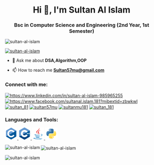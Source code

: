 <h1 align="center">Hi 👋, I'm Sultan Al Islam</h1>
<h3 align="center">Bsc in Computer Science and Engineering (2nd Year, 1st Semester)</h3>

<p align="left"> <img src="https://komarev.com/ghpvc/?username=sultan-al-islam&label=Profile%20views&color=0e75b6&style=flat" alt="sultan-al-islam" /> </p>

<p align="left"> <a href="https://github.com/ryo-ma/github-profile-trophy"><img src="https://github-profile-trophy.vercel.app/?username=sultan-al-islam" alt="sultan-al-islam" /></a> </p>

- 💬 Ask me about **DSA,Algorithm,OOP**

- 📫 How to reach me **Sultan57mu@gmail.com**

<h3 align="left">Connect with me:</h3>
<p align="left">
<a href="https://linkedin.com/in/https://www.linkedin.com/in/sultan-al-islam-985965255" target="blank"><img align="center" src="https://raw.githubusercontent.com/rahuldkjain/github-profile-readme-generator/master/src/images/icons/Social/linked-in-alt.svg" alt="https://www.linkedin.com/in/sultan-al-islam-985965255" height="30" width="40" /></a>
<a href="https://fb.com/https://www.facebook.com/sultanal.islam.181?mibextid=zbwkwl" target="blank"><img align="center" src="https://raw.githubusercontent.com/rahuldkjain/github-profile-readme-generator/master/src/images/icons/Social/facebook.svg" alt="https://www.facebook.com/sultanal.islam.181?mibextid=zbwkwl" height="30" width="40" /></a>
<a href="https://www.codechef.com/users/sultan_81" target="blank"><img align="center" src="https://cdn.jsdelivr.net/npm/simple-icons@3.1.0/icons/codechef.svg" alt="sultan_81" height="30" width="40" /></a>
<a href="https://www.hackerrank.com/sultan57mu" target="blank"><img align="center" src="https://raw.githubusercontent.com/rahuldkjain/github-profile-readme-generator/master/src/images/icons/Social/hackerrank.svg" alt="sultan57mu" height="30" width="40" /></a>
<a href="https://codeforces.com/profile/sultanmu181" target="blank"><img align="center" src="https://raw.githubusercontent.com/rahuldkjain/github-profile-readme-generator/master/src/images/icons/Social/codeforces.svg" alt="sultanmu181" height="30" width="40" /></a>
<a href="https://www.leetcode.com/sultan_181" target="blank"><img align="center" src="https://raw.githubusercontent.com/rahuldkjain/github-profile-readme-generator/master/src/images/icons/Social/leet-code.svg" alt="sultan_181" height="30" width="40" /></a>
</p>

<h3 align="left">Languages and Tools:</h3>
<p align="left"> <a href="https://www.cprogramming.com/" target="_blank" rel="noreferrer"> <img src="https://raw.githubusercontent.com/devicons/devicon/master/icons/c/c-original.svg" alt="c" width="40" height="40"/> </a> <a href="https://www.w3schools.com/cpp/" target="_blank" rel="noreferrer"> <img src="https://raw.githubusercontent.com/devicons/devicon/master/icons/cplusplus/cplusplus-original.svg" alt="cplusplus" width="40" height="40"/> </a> <a href="https://www.java.com" target="_blank" rel="noreferrer"> <img src="https://raw.githubusercontent.com/devicons/devicon/master/icons/java/java-original.svg" alt="java" width="40" height="40"/> </a> <a href="https://www.python.org" target="_blank" rel="noreferrer"> <img src="https://raw.githubusercontent.com/devicons/devicon/master/icons/python/python-original.svg" alt="python" width="40" height="40"/> </a> </p>

<p><img align="left" src="https://github-readme-stats.vercel.app/api/top-langs?username=sultan-al-islam&show_icons=true&locale=en&layout=compact" alt="sultan-al-islam" /></p>

<p>&nbsp;<img align="center" src="https://github-readme-stats.vercel.app/api?username=sultan-al-islam&show_icons=true&locale=en" alt="sultan-al-islam" /></p>

<p><img align="center" src="https://github-readme-streak-stats.herokuapp.com/?user=sultan-al-islam&" alt="sultan-al-islam" /></p>
